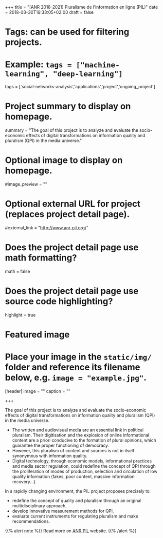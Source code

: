 +++
title = "[ANR 2018-2021] Pluralisme de l'information en ligne (PIL)"
date = 2018-03-30T16:33:05+02:00
draft = false

# Tags: can be used for filtering projects.
# Example: `tags = ["machine-learning", "deep-learning"]`
tags = ['social-networks-analysis','applications','project','ongoing_project']

# Project summary to display on homepage.
summary = "The goal of this project is to analyze and evaluate the socio-economic effects of digital transformations on information quality and pluralism (QPI) in the media universe."

# Optional image to display on homepage.
#image_preview = ""

# Optional external URL for project (replaces project detail page).
#external_link = "http://www.anr-pil.org/"

# Does the project detail page use math formatting?
math = false

# Does the project detail page use source code highlighting?
highlight = true

# Featured image
# Place your image in the `static/img/` folder and reference its filename below, e.g. `image = "example.jpg"`.
[header]
image = ""
caption = ""

+++

The goal of this project is to analyze and evaluate the socio-economic effects of digital transformations on information quality and pluralism (QPI) in the media universe.

- The written and audiovisual media are an essential link in political pluralism. Their digitisation and the explosion of online informational content are a priori conducive to the formation of plural opinions, which guarantee the proper functioning of democracy.
- However, this pluralism of content and sources is not in itself synonymous with information quality.
- Digital technology, through economic models, informational practices and media sector regulation, could redefine the concept of QPI through the proliferation of modes of production, selection and circulation of low quality information (fakes, poor content, massive information recovery...).

In a rapidly changing environment, the PIL project proposes precisely to:

- redefine the concept of quality and pluralism through an original multidisciplinary approach,
- develop innovative measurement methods for QPI,
- evaluate current instruments for regulating pluralism and make recommendations.


{{% alert note %}}
Read more on [ANR PIL](http://www.anr-pil.org/) website.
{{% /alert %}}

